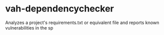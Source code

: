 # vah-dependencychecker
Analyzes a project's requirements.txt or equivalent file and reports known vulnerabilities in the sp
